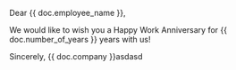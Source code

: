 Dear {{ doc.employee_name }},

We would like to wish you a Happy Work Anniversary for {{ doc.number_of_years }} years with us!

Sincerely,
{{ doc.company }}asdasd